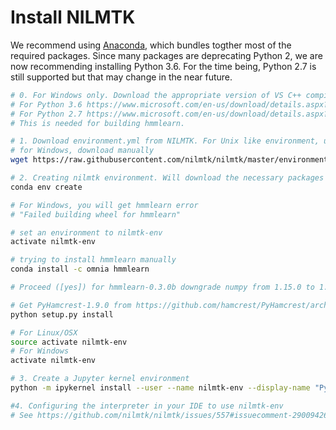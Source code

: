 
# Install NILMTK

We recommend using
[Anaconda](https://store.continuum.io/cshop/anaconda/), which bundles
togther most of the required packages. Since many packages are deprecating 
Python 2, we are now recommending installing Python 3.6. For the time being, 
Python 2.7 is still supported but that may change in the near future.

```bash
# 0. For Windows only. Download the appropriate version of VS C++ compiler for Python version.
# For Python 3.6 https://www.microsoft.com/en-us/download/details.aspx?id=48159
# For Python 2.7 https://www.microsoft.com/en-us/download/details.aspx?id=44266
# This is needed for building hmmlearn.

# 1. Download environment.yml from NILMTK. For Unix like environment, use wget
# for Windows, download manually
wget https://raw.githubusercontent.com/nilmtk/nilmtk/master/environment.yml

# 2. Creating nilmtk environment. Will download the necessary packages
conda env create

# For Windows, you will get hmmlearn error
# "Failed building wheel for hmmlearn"

# set an environment to nilmtk-env
activate nilmtk-env

# trying to install hmmlearn manually
conda install -c omnia hmmlearn

# Proceed ([yes]) for hmmlearn-0.3.0b downgrade numpy from 1.15.0 to 1.12.1

# Get PyHamcrest-1.9.0 from https://github.com/hamcrest/PyHamcrest/archive/V1.9.0.zip
python setup.py install

# For Linux/OSX
source activate nilmtk-env
# For Windows
activate nilmtk-env

# 3. Create a Jupyter kernel environment
python -m ipykernel install --user --name nilmtk-env --display-name "Python (nilmtk)"

#4. Configuring the interpreter in your IDE to use nilmtk-env
# See https://github.com/nilmtk/nilmtk/issues/557#issuecomment-290094260 on how to do this in PyCharm.
```

